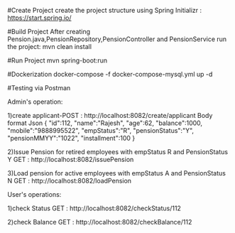 #Create Project
create the project structure using Spring Initializr : https://start.spring.io/

#Build Project
After creating Pension.java,PensionRepository,PensionController and PensionService run the project:
mvn clean install

#Run Project
mvn spring-boot:run

#Dockerization
docker-compose -f docker-compose-mysql.yml up -d

#Testing via Postman

Admin's operation:

1)create applicant-POST : http://localhost:8082/create/applicant
Body format Json
{
    "id":112,
    "name":"Rajesh",
    "age":62,
    "balance":1000,
    "mobile":"9888995522",
    "empStatus":"R",
    "pensionStatus":"Y",
    "pensionMMYY":"1022",
    "installment":100
}


2)Issue Pension for retired employees  with empStatus R and PensionStatus Y
GET : http://localhost:8082/issuePension

3)Load pension for active employees with empStatus A and PensionStatus N
GET : http://localhost:8082/loadPension



User's operations:

1)check Status 
GET : http://localhost:8082/checkStatus/112

2)check Balance
GET : http://localhost:8082/checkBalance/112